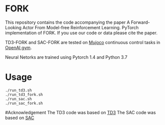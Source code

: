 # FORK
This repository contains the code accompanying the paper A Forward-Looking Actor From Model-free Reinforcement Learning.
PyTorch implementation of FORK. If you use our code or data please cite the paper.

TD3-FORK and SAC-FORK are tested on [Mujoco](http://www.mujoco.org/) continuous control tasks in [OpenAI gym](https://gym.openai.com/). 

Neural Netorks are trained using Pytorch 1.4 and Python 3.7

# Usage
```
./run_td3.sh
./run_td3_fork.sh
./run_sac.sh
./run_sac_fork.sh
```



#Acknowledgement
The TD3 code was based on [TD3](https://github.com/sfujim/TD3)
The SAC code was based on [SAC](https://github.com/denisyarats/pytorch_sac)
